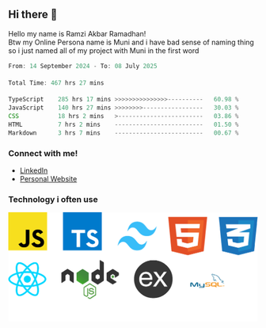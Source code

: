 ## Hi there 👋
Hello my name is Ramzi Akbar Ramadhan!\
Btw my Online Persona name is Muni and i have bad sense of naming thing so i just named all of my project with Muni in the first word
<!--START_SECTION:Muni-->

```Javascript
From: 14 September 2024 - To: 08 July 2025

Total Time: 467 hrs 27 mins

TypeScript    285 hrs 17 mins >>>>>>>>>>>>>>>----------   60.98 %
JavaScript    140 hrs 27 mins >>>>>>>>-----------------   30.03 %
CSS           18 hrs 2 mins   >------------------------   03.86 %
HTML          7 hrs 2 mins    -------------------------   01.50 %
Markdown      3 hrs 7 mins    -------------------------   00.67 %
```

<!--END_SECTION:Muni-->
### Connect with me!
* [LinkedIn](https://www.linkedin.com/in/ramzi-akbar-ramadhan-b8b05a243/)
* [Personal Website](https://www.muniporto.my.id/)
### Technology i often use
![Technology List](assets/techlist.png)
